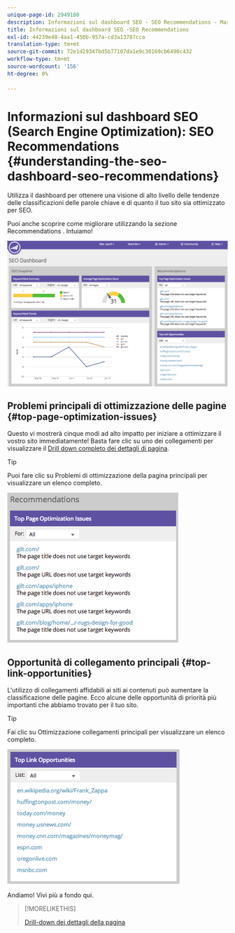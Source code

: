 ```yaml
---
unique-page-id: 2949180
description: Informazioni sul dashboard SEO - SEO Recommendations - Marketo Docs - Documentazione del prodotto
title: Informazioni sul dashboard SEO -SEO Recommendations
exl-id: 44239e48-4aa1-450b-957a-cd3a13787cca
translation-type: tm+mt
source-git-commit: 72e1d29347bd5b77107da1e9c30169cb6490c432
workflow-type: tm+mt
source-wordcount: '156'
ht-degree: 0%

---
```


# Informazioni sul dashboard SEO (Search Engine Optimization): SEO Recommendations {#understanding-the-seo-dashboard-seo-recommendations}

Utilizza il dashboard per ottenere una visione di alto livello delle tendenze delle classificazioni delle parole chiave e di quanto il tuo sito sia ottimizzato per SEO.

Puoi anche scoprire come migliorare utilizzando la sezione Recommendations . Intuiamo!

![](assets/image2014-9-17-21-3a39-3a57.png)

## Problemi principali di ottimizzazione delle pagine {#top-page-optimization-issues}

Questo vi mostrerà cinque modi ad alto impatto per iniziare a ottimizzare il vostro sito immediatamente! Basta fare clic su uno dei collegamenti per visualizzare il [Drill down completo dei dettagli di pagina](/help/marketo/product-docs/additional-apps/seo/pages/seo-using-the-page-detail-drill-down.md).

>[!TIP]
>
>Puoi fare clic su Problemi di ottimizzazione della pagina principali per visualizzare un elenco completo.

![](assets/image2014-9-17-21-3a40-3a52.png)

## Opportunità di collegamento principali {#top-link-opportunities}

L&#39;utilizzo di collegamenti affidabili ai siti ai contenuti può aumentare la classificazione delle pagine. Ecco alcune delle opportunità di priorità più importanti che abbiamo trovato per il tuo sito.

>[!TIP]
>
>Fai clic su Ottimizzazione collegamenti principali per visualizzare un elenco completo.

![](assets/image2014-9-17-21-3a41-3a17.png)

Andiamo! Vivi più a fondo qui.

>[!MORELIKETHIS]
>
>[Drill-down dei dettagli della pagina](../../../../product-docs/additional-apps/seo/pages/seo-using-the-page-detail-drill-down.md)
